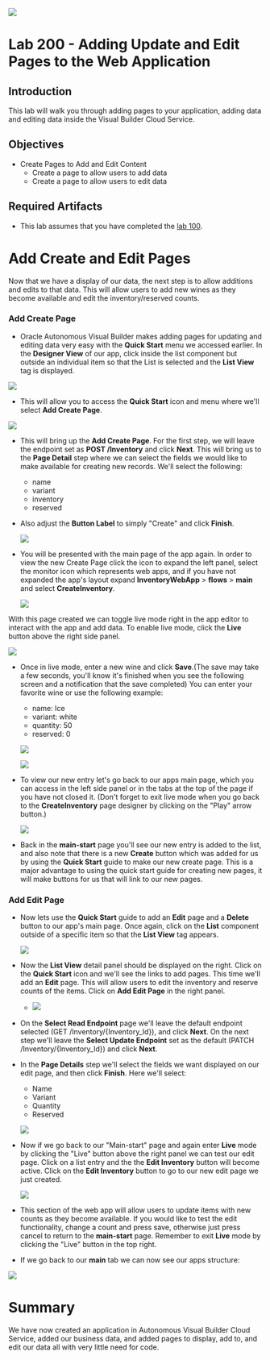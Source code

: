 ![](images/Picture-Title.png)

# Lab 200 - Adding Update and Edit Pages to the Web Application

## Introduction

 This lab will walk you through adding pages to your application, adding data and editing data inside the Visual Builder Cloud Service.

## Objectives

- Create Pages to Add and Edit Content
  - Create a page to allow users to add data
  - Create a page to allow users to edit data

## Required Artifacts

- This lab assumes that you have completed the [lab 100](/LabGuide100.md).

# Add Create and Edit Pages

Now that we have a display of our data, the next step is to allow additions and edits to that data. This will allow users to add new wines as they become available and edit the inventory/reserved counts.

### Add Create Page

- Oracle Autonomous Visual Builder makes adding pages for updating and editing data very easy with the **Quick Start** menu we accessed earlier. In the **Designer View** of our app, click inside the list component but outside an individual item so that the List is selected and the **List View** tag is displayed.

![](images/200/listSelected.png)

- This will allow you to access the **Quick Start** icon and menu where we'll select **Add Create Page**.

![](images/200/addCreatePage.png)

- This will bring up the **Add Create Page**. For the first step, we will leave the endpoint set as **POST /Inventory** and click **Next**. This will bring us to the **Page Detail** step where we can select the fields we would like to make available for creating new records. We'll select the following:

  - name
  - variant
  - inventory
  - reserved

- Also adjust the **Button Label** to simply "Create" and click **Finish**.

  ![](images/200/createInventoryDetail.png)

- You will be presented with the main page of the app again. In order to view the new Create Page click the icon to expand the left panel, select the monitor icon which represents web apps, and if you have not expanded the app's layout expand **InventoryWebApp** > **flows** > **main** and select **CreateInventory**.

  ![](images/200/createPageView.png)

With this page created we can toggle live mode right in the app editor to interact with the app and add data. To enable live mode, click the **Live** button above the right side panel.

![](images/200/liveButton.png)

- Once in live mode, enter a new wine and click **Save**.(The save may take a few seconds, you'll know it's finished when you see the following screen and a notification that the save completed) You can enter your favorite wine or use the following example:

  - name: Ice
  - variant: white
  - quantity: 50
  - reserved: 0

  ![](images/200/newWine.png)

  ![](images/200/flow.png)

- To view our new entry let's go back to our apps main page, which you can access in the left side panel or in the tabs at the top of the page if you have not closed it. (Don't forget to exit live mode when you go back to the **CreateInventory** page designer by clicking on the "Play" arrow button.)

  ![](images/200/pageTabs.png)

- Back in the **main-start** page you'll see our new entry is added to the list, and also note that there is a new **Create** button which was added for us by using the **Quick Start** guide to make our new create page. This is a major advantage to using the quick start guide for creating new pages, it will make buttons for us that will link to our new pages.

### Add Edit Page

- Now lets use the **Quick Start** guide to add an **Edit** page and a **Delete** button to our app's main page. Once again, click on the **List** component outside of a specific item so that the **List View** tag appears.

  ![](images/200/listSelected.png)

- Now the **List View** detail panel should be displayed on the right. Click on the **Quick Start** icon and we'll see the links to add pages. This time we'll add an **Edit** page. This will allow users to edit the inventory and reserve counts of the items. Click on **Add Edit Page** in the right panel.

  - ![](images/200/addEditPage.png)

- On the **Select Read Endpoint** page we'll leave the default endpoint selected (GET /Inventory/{Inventory_Id}), and click **Next**. On the next step we'll leave the **Select Update Endpoint** set as the default (PATCH /Inventory/{Inventory_Id}) and click **Next**.

- In the **Page Details** step we'll select the fields we want displayed on our edit page, and then click **Finish**. Here we'll select:

  - Name
  - Variant
  - Quantity
  - Reserved

  ![](images/200/editFields.png)

- Now if we go back to our "Main-start" page and again enter **Live** mode by clicking the "Live" button above the right panel we can test our edit page. Click on a list entry and the the **Edit Inventory** button will become active. Click on the **Edit Inventory** button to go to our new edit page we just created.

  ![](images/200/editLive.png)

- This section of the web app will allow users to update items with new counts as they become available. If you would like to test the edit functionality, change a count and press save, otherwise just press cancel to return to the **main-start** page. Remember to exit **Live** mode by clicking the "Live" button in the top right.

- If we go back to our **main** tab we can now see our apps structure:

![](images/200/structure.png)

# Summary

We have now created an application in Autonomous Visual Builder Cloud Service, added our business data, and added pages to display, add to, and edit our data all with very little need for code.
